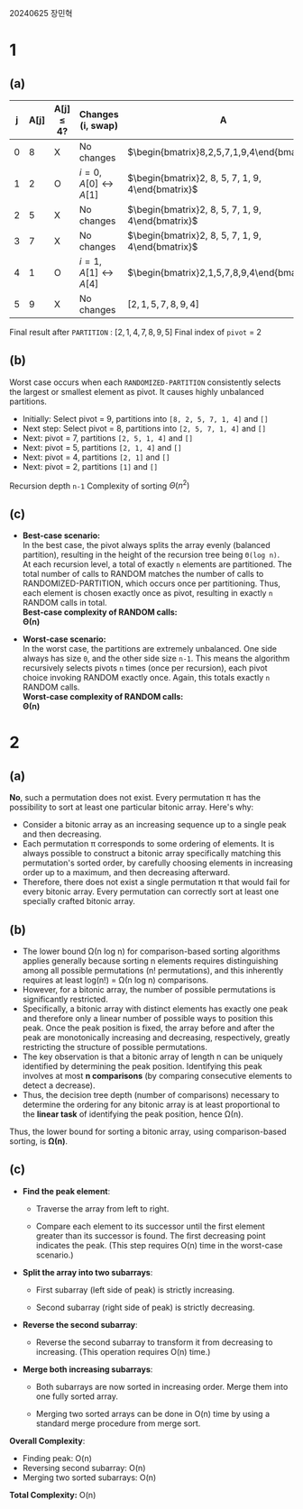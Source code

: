 20240625 장민혁

# 1
## (a)

| j   | A[j] | A[j] ≤ 4? | Changes (i, swap)                  | A                                                 |
| --- | ---- | --------- | ---------------------------------- | ------------------------------------------------- |
| 0   | 8    | X         | No changes                         | $\begin{bmatrix}8,2,5,7,1,9,4\end{bmatrix}$       |
| 1   | 2    | O         | $i = 0, A[0] \leftrightarrow A[1]$ | $\begin{bmatrix}2, 8, 5, 7, 1, 9, 4\end{bmatrix}$ |
| 2   | 5    | X         | No changes                         | $\begin{bmatrix}2, 8, 5, 7, 1, 9, 4\end{bmatrix}$ |
| 3   | 7    | X         | No changes                         | $\begin{bmatrix}2, 8, 5, 7, 1, 9, 4\end{bmatrix}$ |
| 4   | 1    | O         | $i = 1, A[1] \leftrightarrow A[4]$ | $\begin{bmatrix}2,1,5,7,8,9,4\end{bmatrix}$       |
| 5   | 9    | X         | No changes                         | $[2,1,5,7,8,9,4]$                                 |
Final result after `PARTITION` : 
$[2,1,4,7,8,9,5]$
Final index of `pivot` = 2
## (b)

Worst case occurs when each `RANDOMIZED-PARTITION` consistently selects the largest or smallest element as pivot. It causes highly unbalanced partitions.

- Initially: Select pivot = 9, partitions into `[8, 2, 5, 7, 1, 4]` and `[]`
- Next step: Select pivot = 8, partitions into `[2, 5, 7, 1, 4]` and `[]`
- Next: pivot = 7, partitions `[2, 5, 1, 4]` and `[]`
- Next: pivot = 5, partitions `[2, 1, 4]` and `[]`
- Next: pivot = 4, partitions `[2, 1]` and `[]`
- Next: pivot = 2, partitions `[1]` and `[]`

Recursion depth `n-1`
Complexity of sorting $\Theta(n^2)$ 

## (c)

- **Best-case scenario:**  
    In the best case, the pivot always splits the array evenly (balanced partition), resulting in the height of the recursion tree being `Θ(log n)`.  
    At each recursion level, a total of exactly `n` elements are partitioned. The total number of calls to RANDOM matches the number of calls to RANDOMIZED-PARTITION, which occurs once per partitioning. Thus, each element is chosen exactly once as pivot, resulting in exactly `n` RANDOM calls in total.  
    **Best-case complexity of RANDOM calls:**  
    **Θ(n)**
    
- **Worst-case scenario:**  
    In the worst case, the partitions are extremely unbalanced. One side always has size `0`, and the other side size `n-1`. This means the algorithm recursively selects pivots `n` times (once per recursion), each pivot choice invoking RANDOM exactly once. Again, this totals exactly `n` RANDOM calls.  
    **Worst-case complexity of RANDOM calls:**  
    **Θ(n)**

# 2

## (a)
**No**, such a permutation does not exist. Every permutation π has the possibility to sort at least one particular bitonic array. Here's why:

- Consider a bitonic array as an increasing sequence up to a single peak and then decreasing.
- Each permutation π corresponds to some ordering of elements. It is always possible to construct a bitonic array specifically matching this permutation's sorted order, by carefully choosing elements in increasing order up to a maximum, and then decreasing afterward.
- Therefore, there does not exist a single permutation π that would fail for every bitonic array. Every permutation can correctly sort at least one specially crafted bitonic array.

## (b)

- The lower bound Ω(n log n) for comparison-based sorting algorithms applies generally because sorting n elements requires distinguishing among all possible permutations (n! permutations), and this inherently requires at least log(n!) = Ω(n log n) comparisons.
- However, for a bitonic array, the number of possible permutations is significantly restricted.
- Specifically, a bitonic array with distinct elements has exactly one peak and therefore only a linear number of possible ways to position this peak. Once the peak position is fixed, the array before and after the peak are monotonically increasing and decreasing, respectively, greatly restricting the structure of possible permutations.
- The key observation is that a bitonic array of length n can be uniquely identified by determining the peak position. Identifying this peak involves at most **n comparisons** (by comparing consecutive elements to detect a decrease).
- Thus, the decision tree depth (number of comparisons) necessary to determine the ordering for any bitonic array is at least proportional to the **linear task** of identifying the peak position, hence Ω(n).

Thus, the lower bound for sorting a bitonic array, using comparison-based sorting, is **Ω(n)**.

## (c)

- **Find the peak element**:
    
    - Traverse the array from left to right.
        
    - Compare each element to its successor until the first element greater than its successor is found. The first decreasing point indicates the peak. (This step requires O(n) time in the worst-case scenario.)
        
- **Split the array into two subarrays**:
    
    - First subarray (left side of peak) is strictly increasing.
        
    - Second subarray (right side of peak) is strictly decreasing.
        
- **Reverse the second subarray**:
    
    - Reverse the second subarray to transform it from decreasing to increasing. (This operation requires O(n) time.)
        
- **Merge both increasing subarrays**:
    
    - Both subarrays are now sorted in increasing order. Merge them into one fully sorted array.
        
    - Merging two sorted arrays can be done in O(n) time by using a standard merge procedure from merge sort.

**Overall Complexity**:

- Finding peak: O(n)
- Reversing second subarray: O(n)
- Merging two sorted subarrays: O(n)

**Total Complexity:** O(n)